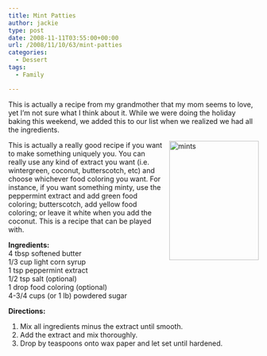```yaml
---
title: Mint Patties
author: jackie
type: post
date: 2008-11-11T03:55:00+00:00
url: /2008/11/10/63/mint-patties
categories:
  - Dessert
tags:
  - Family

---
```

This is actually a recipe from my grandmother that my mom seems to love, yet I&#8217;m not sure what I think about it. While we were doing the holiday baking this weekend, we added this to our list when we realized we had all the ingredients.

[<img loading="lazy" decoding="async" style="margin: 0pt 0pt 10px 10px; float: right;" src="http://farm4.static.flickr.com/3013/3020530736_8081d89336_m.jpg" alt="mints" width="180" height="240" />][1]This is actually a really good recipe if you want to make something uniquely you. You can really use any kind of extract you want (i.e. wintergreen, coconut, butterscotch, etc) and choose whichever food coloring you want. For instance, if you want something minty, use the peppermint extract and add green food coloring; butterscotch, add yellow food coloring; or leave it white when you add the coconut. This is a recipe that can be played with.

**Ingredients:**  
4 tbsp softened butter  
1/3 cup light corn syrup  
1 tsp peppermint extract  
1/2 tsp salt (optional)  
1 drop food coloring (optional)  
4-3/4 cups (or 1 lb) powdered sugar

**Directions:**

  1. Mix all ingredients minus the extract until smooth.
  2. Add the extract and mix thoroughly.
  3. Drop by teaspoons onto wax paper and let set until hardened.

 [1]: http://www.flickr.com/photos/myjaxon/3020530736/